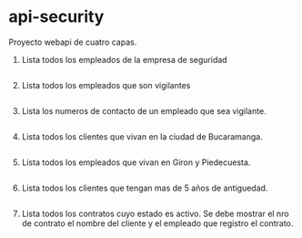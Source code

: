 # api-security
Proyecto webapi de cuatro capas.

1. Lista todos los empleados de la empresa de seguridad
```

```
2. Lista todos los empleados que son vigilantes
```

```
3. Lista los numeros de contacto de un empleado que sea vigilante.
```

```
4. Lista todos los clientes que vivan en la ciudad de Bucaramanga.
```

```
5. Lista todos los empleados que vivan en Giron y Piedecuesta.
```

```
6. Lista todos los clientes que tengan mas de 5 años de antiguedad.
```

```
7. Lista todos los contratos cuyo estado es activo. Se debe mostrar el nro de contrato el nombre del cliente y el empleado que registro el contrato.
```

```
